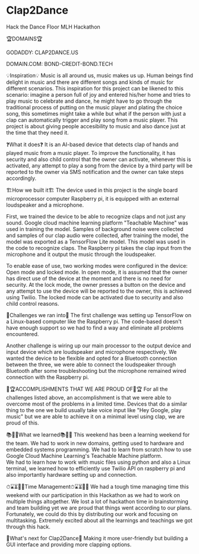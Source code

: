 # Clap2Dance
Hack the Dance Floor MLH Hackathon

🏆DOMAINS🏆

GODADDY: CLAP2DANCE.US

DOMAIN.COM: BOND-CREDIT-BOND.TECH

💡Inspiration💡
Music is all around us, music makes us up. Human beings find delight in music and there are different songs and kinds of music for different scenarios. This inspiration for this project can be likened to this scenario: imagine a person full of joy and entered his/her home and tries to play music to celebrate and dance, he might have to go through the traditional process of putting on the music player and plating the choice song, this sometimes might take a while but what if the person with just a clap can automatically trigger and play song from a music player. This project is about giving people accesibility to music and also dance just at the time that they need it.

❓What it does❓
It is an AI-based device that detects clap of hands and played music from a music player. To improve the functionality, it has security and also child control that the owner can activate, whenever this is activated, any attempt to play a song from the device by a third party will be reported to the owner via SMS notification and the owner can take steps accordingly.

🏗️How we built it🏗️
The device used in this project is the single board microprocessor computer Raspberry pi, it is equipped with an external loudspeaker and a microphone.
 
First, we trained the device to be able to recognize claps and not just any sound. Google cloud machine learning platform "Teachable Machine" was used in training the model. Samples of background noise were collected and samples of our clap audio were collected, after training the model, the model was exported as a TensorFlow Lite model. This model was used in the code to recognize claps. The Raspberry pi takes the clap input from the microphone and it output the music through the loudspeaker.

To enable ease of use, two working modes were configured in the device: Open mode and locked mode.  In open mode, it is assumed that the owner has direct use of the device at the moment and there is no need for security. At the lock mode, the owner presses a button on the device and any attempt to use the device will be reported to the owner, this is achieved using Twilio. The locked mode can be activated due to security and also child control reasons. 

🚧Challenges we ran into🚧
The first challenge was setting up TensorFlow on a Linux-based computer like the Raspberry pi. The code-based doesn't have enough support so we had to find a way and eliminate all problems encountered. 

Another challenge is wiring up our main processor to the output device and input device which are loudspeaker and microphone respectively. We wanted the device to be flexible and opted for a Bluetooth connection between the three, we were able to connect the loudspeaker through Bluetooth after some troubleshooting but the microphone remained wired connection with the Raspberry pi.

🏅🏆ACCOMPLISHMENTS THAT WE ARE PROUD OF🏅🏆
For all the challenges listed above, an accomplishment is that we were able to overcome most of the problems in a limited time. Devices that do a similar thing to the one we build usually take voice input like "Hey Google, play music" but we are able to achieve it on a minimal level using clap, we are proud of this.

📚🙋‍♂️What we learned📚🙋‍♂️
This weekend has been a learning weekend for the team. We had to work in new domains, getting used to hardware and embedded systems programming. We had to learn from scratch how to use Google Cloud Machine Learning's Teachable Machine platform.  
We had to learn how to work with music files using python and also a Linux terminal, we learned how to efficiently use Twilio API on raspberry pi and also importantly hardware setting up and connection.

⏱⌛⏳🏃‍♂️Time Management⏱⌛⏳🏃‍♂️
We had a tough time managing time this weekend with our participation in this Hackathon as we had to work on multiple things altogether. We lost a lot of hackathon time in brainstorming and team building yet we are proud that things went according to our plans. Fortunately, we could do this by distributing our work and focusing on multitasking. Extremely excited about all the learnings and teachings we got through this hack.

💭What's next for Clap2Dance💭
Making it more user-friendly but building a GUI interface and providing more clapping options.
